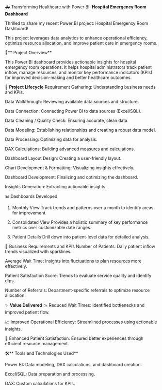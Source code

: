 
🚑 Transforming Healthcare with Power BI: **Hospital Emergency Room Dashboard**

Thrilled to share my recent Power BI project: Hospital Emergency Room Dashboard!

This project leverages data analytics to enhance operational efficiency, optimize resource allocation, and improve patient care in emergency rooms.

📌** Project Overview**

This Power BI dashboard provides actionable insights for hospital emergency room operations. It helps hospital administrators track patient inflow, manage resources, and monitor key performance indicators (KPIs) for improved decision-making and better healthcare outcomes.

🔄 **Project Lifecycle**
Requirement Gathering: Understanding business needs and KPIs.

Data Walkthrough: Reviewing available data sources and structure.

Data Connection: Connecting Power BI to data sources (Excel/SQL).

Data Cleaning / Quality Check: Ensuring accurate, clean data.

Data Modeling: Establishing relationships and creating a robust data model.

Data Processing: Optimizing data for analysis.

DAX Calculations: Building advanced measures and calculations.

Dashboard Layout Design: Creating a user-friendly layout.

Chart Development & Formatting: Visualizing insights effectively.

Dashboard Development: Finalizing and optimizing the dashboard.

Insights Generation: Extracting actionable insights.



📊 Dashboards Developed
1. Monthly View
Track trends and patterns over a month to identify areas for improvement.

3. Consolidated View
Provides a holistic summary of key performance metrics over customizable date ranges.

5. Patient Details
Drill down into patient-level data for detailed analysis.

📌 Business Requirements and KPIs
Number of Patients:
Daily patient inflow trends visualized with sparklines.

Average Wait Time:
Insights into fluctuations to plan resources more effectively.

Patient Satisfaction Score:
Trends to evaluate service quality and identify dips.

Number of Referrals:
Department-specific referrals to optimize resource allocation.


✨ **Value Delivered**
📉 Reduced Wait Times: Identified bottlenecks and improved patient flow.

📈 Improved Operational Efficiency: Streamlined processes using actionable insights.

🙌 Enhanced Patient Satisfaction: Ensured better experiences through efficient resource management.


🛠** Tools and Technologies Used**

Power BI: Data modeling, DAX calculations, and dashboard creation.

Excel/SQL: Data preparation and processing.

DAX: Custom calculations for KPIs.

